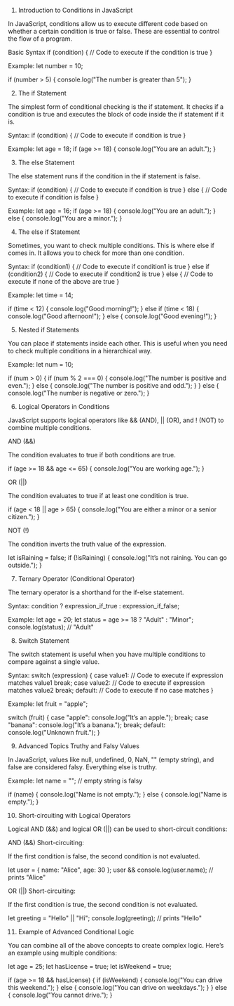 1. Introduction to Conditions in JavaScript

In JavaScript, conditions allow us to execute different code based on whether a certain condition is true or false. These are essential to control the flow of a program.

Basic Syntax
if (condition) {
// Code to execute if the condition is true
}

Example:
let number = 10;

if (number > 5) {
console.log("The number is greater than 5");
}

2. The if Statement

The simplest form of conditional checking is the if statement. It checks if a condition is true and executes the block of code inside the if statement if it is.

Syntax:
if (condition) {
// Code to execute if condition is true
}

Example:
let age = 18;
if (age >= 18) {
console.log("You are an adult.");
}

3. The else Statement

The else statement runs if the condition in the if statement is false.

Syntax:
if (condition) {
// Code to execute if condition is true
} else {
// Code to execute if condition is false
}

Example:
let age = 16;
if (age >= 18) {
console.log("You are an adult.");
} else {
console.log("You are a minor.");
}

4. The else if Statement

Sometimes, you want to check multiple conditions. This is where else if comes in. It allows you to check for more than one condition.

Syntax:
if (condition1) {
// Code to execute if condition1 is true
} else if (condition2) {
// Code to execute if condition2 is true
} else {
// Code to execute if none of the above are true
}

Example:
let time = 14;

if (time < 12) {
console.log("Good morning!");
} else if (time < 18) {
console.log("Good afternoon!");
} else {
console.log("Good evening!");
}

5. Nested if Statements

You can place if statements inside each other. This is useful when you need to check multiple conditions in a hierarchical way.

Example:
let num = 10;

if (num > 0) {
if (num % 2 === 0) {
console.log("The number is positive and even.");
} else {
console.log("The number is positive and odd.");
}
} else {
console.log("The number is negative or zero.");
}

6. Logical Operators in Conditions

JavaScript supports logical operators like && (AND), || (OR), and ! (NOT) to combine multiple conditions.

AND (&&)

The condition evaluates to true if both conditions are true.

if (age >= 18 && age <= 65) {
console.log("You are working age.");
}

OR (||)

The condition evaluates to true if at least one condition is true.

if (age < 18 || age > 65) {
console.log("You are either a minor or a senior citizen.");
}

NOT (!)

The condition inverts the truth value of the expression.

let isRaining = false;
if (!isRaining) {
console.log("It’s not raining. You can go outside.");
}

7. Ternary Operator (Conditional Operator)

The ternary operator is a shorthand for the if-else statement.

Syntax:
condition ? expression_if_true : expression_if_false;

Example:
let age = 20;
let status = age >= 18 ? "Adult" : "Minor";
console.log(status); // "Adult"

8. Switch Statement

The switch statement is useful when you have multiple conditions to compare against a single value.

Syntax:
switch (expression) {
case value1:
// Code to execute if expression matches value1
break;
case value2:
// Code to execute if expression matches value2
break;
default:
// Code to execute if no case matches
}

Example:
let fruit = "apple";

switch (fruit) {
case "apple":
console.log("It’s an apple.");
break;
case "banana":
console.log("It’s a banana.");
break;
default:
console.log("Unknown fruit.");
}

9. Advanced Topics
   Truthy and Falsy Values

In JavaScript, values like null, undefined, 0, NaN, "" (empty string), and false are considered falsy. Everything else is truthy.

Example:
let name = ""; // empty string is falsy

if (name) {
console.log("Name is not empty.");
} else {
console.log("Name is empty.");
}

10. Short-circuiting with Logical Operators

Logical AND (&&) and logical OR (||) can be used to short-circuit conditions:

AND (&&) Short-circuiting:

If the first condition is false, the second condition is not evaluated.

let user = { name: "Alice", age: 30 };
user && console.log(user.name); // prints "Alice"

OR (||) Short-circuiting:

If the first condition is true, the second condition is not evaluated.

let greeting = "Hello" || "Hi";
console.log(greeting); // prints "Hello"

11. Example of Advanced Conditional Logic

You can combine all of the above concepts to create complex logic. Here’s an example using multiple conditions:

let age = 25;
let hasLicense = true;
let isWeekend = true;

if (age >= 18 && hasLicense) {
if (isWeekend) {
console.log("You can drive this weekend.");
} else {
console.log("You can drive on weekdays.");
}
} else {
console.log("You cannot drive.");
}
